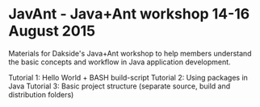 # JavAnt - Java+Ant workshop 14-16 August 2015

Materials for Dakside's Java+Ant workshop to help members understand the basic concepts and workflow in Java application development.

Tutorial 1: Hello World + BASH build-script
Tutorial 2: Using packages in Java
Tutorial 3: Basic project structure (separate source, build and distribution folders)